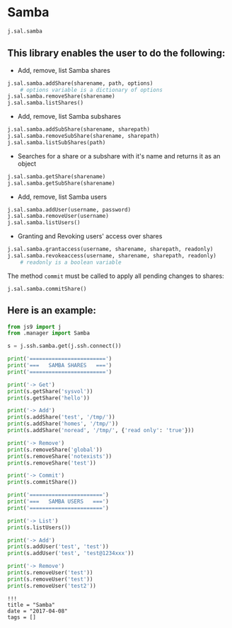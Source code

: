 # Samba

```python
j.sal.samba
```

## This library enables the user to do the following:

- Add, remove, list Samba shares

```python
j.sal.samba.addShare(sharename, path, options)
    # options variable is a dictionary of options
j.sal.samba.removeShare(sharename)
j.sal.samba.listShares()
```

- Add, remove, list Samba subshares

```python
j.sal.samba.addSubShare(sharename, sharepath)
j.sal.samba.removeSubShare(sharename, sharepath)
j.sal.samba.listSubShares(path)
```

- Searches for a share or a subshare with it's name and returns it as an object

```python
j.sal.samba.getShare(sharename)
j.sal.samba.getSubShare(sharename)
```

- Add, remove, list Samba users

```python
j.sal.samba.addUser(username, password)
j.sal.samba.removeUser(username)
j.sal.samba.listUsers()
```

- Granting and Revoking users' access over shares

```python
j.sal.samba.grantaccess(username, sharename, sharepath, readonly)
j.sal.samba.revokeaccess(username, sharename, sharepath, readonly)
    # readonly is a boolean variable
```

The method `commit` must be called to apply all pending changes to shares:

`j.sal.samba.commitShare()`

## Here is an example:

```python
from js9 import j
from .manager import Samba

s = j.ssh.samba.get(j.ssh.connect())

print('========================')
print('===   SAMBA SHARES   ===')
print('========================')

print('-> Get')
print(s.getShare('sysvol'))
print(s.getShare('hello'))

print('-> Add')
print(s.addShare('test', '/tmp/'))
print(s.addShare('homes', '/tmp/'))
print(s.addShare('noread', '/tmp/', {'read only': 'true'}))

print('-> Remove')
print(s.removeShare('global'))
print(s.removeShare('notexists'))
print(s.removeShare('test'))

print('-> Commit')
print(s.commitShare())

print('=======================')
print('===   SAMBA USERS   ===')
print('=======================')

print('-> List')
print(s.listUsers())

print('-> Add')
print(s.addUser('test', 'test'))
print(s.addUser('test', 'test@1234xxx'))

print('-> Remove')
print(s.removeUser('test'))
print(s.removeUser('test'))
print(s.removeUser('test2'))
```

```
!!!
title = "Samba"
date = "2017-04-08"
tags = []
```
